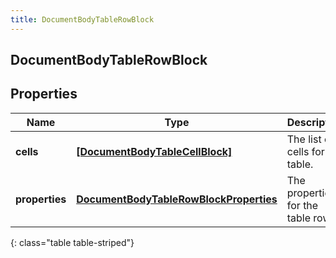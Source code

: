 ```yaml
---
title: DocumentBodyTableRowBlock
---
```

## DocumentBodyTableRowBlock

## Properties

|Name | Type | Description | Notes|
|------------ | ------------- | ------------- | -------------|
| **cells** | [**[DocumentBodyTableCellBlock]**](DocumentBodyTableCellBlock.html) | The list of cells for the table. | |
| **properties** | [**DocumentBodyTableRowBlockProperties**](DocumentBodyTableRowBlockProperties.html) | The properties for the table rows. | [optional] |
{: class="table table-striped"}


